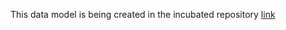 This data model is being created in the incubated repository [link](https://github.com/smart-data-models/incubated/tree/master/WaterNetworkManagement2/Network)